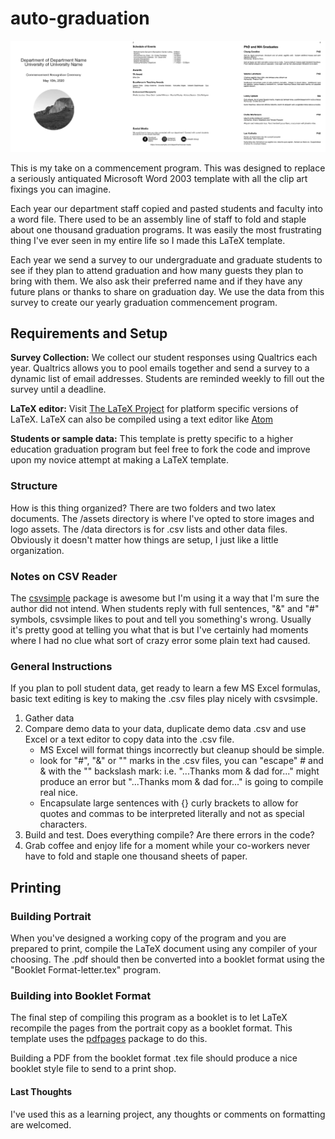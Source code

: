 # auto-graduation

![document view of pages in this latex template](pageview.png "Page View")

This is my take on a commencement program. This was designed to replace a seriously antiquated Microsoft Word 2003 template with all the clip art fixings you can imagine.

Each year our department staff copied and pasted students and faculty into a word file. There used to be an assembly line of staff to fold and staple about one thousand graduation programs. It was easily the most frustrating thing I've ever seen in my entire life so I made this LaTeX template.

Each year we send a survey to our undergraduate and graduate students to see if they plan to attend graduation and how many guests they plan to bring with them. We also ask their preferred name and if they have any future plans or thanks to share on graduation day. We use the data from this survey to create our yearly graduation commencement program.

## Requirements and Setup

**Survey Collection:**
We collect our student responses using Qualtrics each year. Qualtrics allows you to pool emails together and send a survey to a dynamic list of email addresses. Students are reminded weekly to fill out the survey until a deadline.

**LaTeX editor:**
Visit [The LaTeX Project](https://www.latex-project.org/get/) for platform specific versions of LaTeX. LaTeX can also be compiled using a text editor like [Atom](https://atom.io/)

**Students or sample data:** This template is pretty specific to a higher education graduation program but feel free to fork the code and improve upon my novice attempt at making a LaTeX template.

### Structure

How is this thing organized? There are two folders and two latex documents. The /assets directory is where I've opted to store images and logo assets.
The /data directors is for .csv lists and other data files. Obviously it doesn't matter how things are setup, I just like a little organization.

### Notes on CSV Reader

The [csvsimple](https://osl.ugr.es/CTAN/macros/latex/contrib/csvsimple/csvsimple.pdf) package is awesome but I'm using it a way that I'm sure the author did not intend. When students reply with full sentences, "&" and "#" symbols, csvsimple likes to pout and tell you something's wrong. Usually it's pretty good at telling you what that is but I've certainly had moments where I had no clue what sort of crazy error some plain text had caused.

### General Instructions

If you plan to poll student data, get ready to learn a few MS Excel formulas, basic text editing is key to making the .csv files play nicely with csvsimple.

1. Gather data
2. Compare demo data to your data, duplicate demo data .csv and use Excel or a text editor to copy data into the .csv file.
    * MS Excel will format things incorrectly but cleanup should be simple.
    * look for "#", "&" or "" marks in the .csv files, you can "escape" # and & with the "\" backslash mark: i.e. "...Thanks mom & dad for..." might produce an error but "...Thanks mom \& dad for..." is going to compile real nice.
    * Encapsulate large sentences with {} curly brackets to allow for quotes and commas to be interpreted literally and not as special characters.
3. Build and test. Does everything compile? Are there errors in the code?
4. Grab coffee and enjoy life for a moment while your co-workers never have to fold and staple one thousand sheets of paper.

## Printing

### Building Portrait

When you've designed a working copy of the program and you are prepared to print, compile the LaTeX document using any compiler of your choosing. The .pdf should then be converted into a booklet format using the "Booklet Format-letter.tex" program.

### Building into Booklet Format

The final step of compiling this program as a booklet is to let LaTeX recompile the pages from the portrait copy as a booklet format. This template uses the [pdfpages](http://texdoc.net/texmf-dist/doc/latex/pdfpages/pdfpages.pdf) package to do this.

Building a PDF from the booklet format .tex file should produce a nice booklet style file to send to a print shop.  

#### Last Thoughts

I've used this as a learning project, any thoughts or comments on formatting are welcomed.
